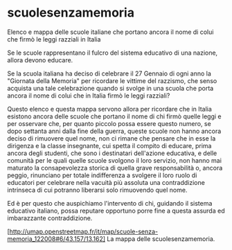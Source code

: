 # scuolesenzamemoria
Elenco e mappa delle scuole italiane che portano ancora il nome di colui che firmò le leggi razziali in Italia

Se le scuole rappresentano il fulcro del sistema educativo di una nazione, allora devono educare.

Se la scuola italiana ha deciso di celebrare il 27 Gennaio di ogni anno la "Giornata della Memoria" per ricordare le vittime del razzismo, che senso acquista una tale celebrazione quando si svolge in una scuola che porta ancora il nome di colui che in Italia firmò le leggi razziali?

Questo elenco e questa mappa servono allora per ricordare che in Italia esistono ancora delle scuole che portano il nome di chi firmò quelle leggi e per osservare che, per quanto piccolo possa essere questo numero, se dopo settanta anni dalla fine della guerra, queste scuole non hanno ancora deciso di rimuovere quel nome, non ci rimane che pensare che in esse la dirigenza e la classe insegnante, cui spetta il compito di educare, prima ancora degli studenti, che sono i destinatari dell'azione educativa, e delle comunità per le quali quelle scuole svolgono il loro servizio, non hanno mai maturato la consapevolezza storica di quella grave responsabilità o, ancora peggio, rinunciano per totale indifferenza a svolgere il loro ruolo di educatori per celebrare nella vacuità più assoluta una contraddizione intrinseca di cui potranno liberarsi solo rimuovendo quel nome.

Ed è per questo che auspichiamo l'intervento di chi, guidando il sistema educativo italiano, possa reputare opportuno porre fine a questa assurda ed imbarazzante contraddizione.

[http://umap.openstreetmap.fr/it/map/scuole-senza-memoria_122008#6/43.157/13.162] La mappa delle scuolesenzamemoria.
